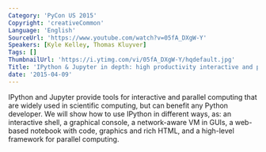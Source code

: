 ```yaml
---
Category: 'PyCon US 2015'
Copyright: 'creativeCommon'
Language: 'English'
SourceUrl: 'https://www.youtube.com/watch?v=05fA_DXgW-Y'
Speakers: [Kyle Kelley, Thomas Kluyver]
Tags: []
ThumbnailUrl: 'https://i.ytimg.com/vi/05fA_DXgW-Y/hqdefault.jpg'
Title: 'IPython & Jupyter in depth: high productivity interactive and parallel python'
date: '2015-04-09'
---
```

IPython and Jupyter provide tools for interactive and parallel computing that are widely used in scientific computing, but can benefit any Python developer. We will show how to use IPython in different ways, as: an interactive shell, a graphical console, a network-aware VM in GUIs, a web-based notebook with code, graphics and rich HTML, and a high-level framework for parallel computing.
